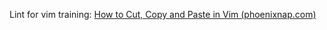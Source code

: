 Lint for vim training: [How to Cut, Copy and Paste in Vim (phoenixnap.com)](https://phoenixnap.com/kb/cut-copy-paste-vim)